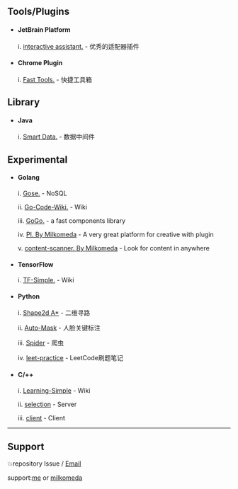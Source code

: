 ## Tools/Plugins

- #### JetBrain Platform
    i.  [interactive assistant.](https://github.com/lauvinson/interactive-assistant) - 优秀的适配器插件


- #### Chrome Plugin
    i.  [Fast Tools.](https://github.com/milkomeda-org/anybase) - 快捷工具箱


## Library
- #### Java
    i. [Smart Data.](https://github.com/lauvinson/smart-data.git) - 数据中间件

## Experimental
- #### Golang
    i. [Gose.](https://github.com/lauvinson/gose) - NoSQL

    ii. [Go-Code-Wiki.](https://github.com/lauvinson/go-simple-learning) - Wiki
    
    iii. [GoGo.](https://github.com/lauvinson/gogo) - a fast components library
    
    iv. [PI. By Milkomeda](https://github.com/milkomeda-org/PI) - A very great platform for creative with plugin
    
    v. [content-scanner. By Milkomeda](https://github.com/milkomeda-org/content-scanner) - Look for content in anywhere
- #### TensorFlow
    i. [TF-Simple.](https://github.com/lauvinson/tf-model) - Wiki
- #### Python
    i. [Shape2d A*](https://github.com/lauvinson/hacker-2019-guitar) - 二维寻路

    ii. [Auto-Mask](https://github.com/lauvinson/auto-mask) - 人脸关键标注
    
    iii. [Spider](https://github.com/lauvinson/myspider) - 爬虫
    
    iv. [leet-practice](https://github.com/lauvinson/leet-practice) - LeetCode刷题笔记
- #### C/++
    i. [Learning-Simple](https://github.com/lauvinson/c-learn) - Wiki
    
    ii. [selection](https://github.com/lauvinson/selection) - Server
    
    iii. [client](https://github.com/lauvinson/client) - Client

---
## Support
:boom:repository Issue / [Email](mailto:wincentlauvinson@gmail.com)

support:[me](https://www.lauvinson.com) or [milkomeda](https://www.milkomeda.org)
